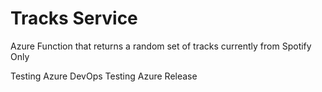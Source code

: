 # Tracks Service
Azure Function that returns a random set of tracks currently from Spotify Only

Testing Azure DevOps
Testing Azure Release
